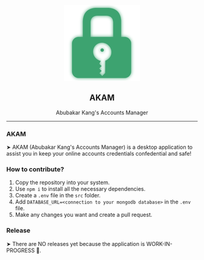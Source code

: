 <p align="center">
  <img  src="./src/assets/logo.png" />
</p>

<h2 align="center">AKAM</h2>
<p align="center">Abubakar Kang's Accounts Manager</p>
<hr>

### AKAM

➤ AKAM (Abubakar Kang's Accounts Manager) is a desktop application to assist you in keep your online accounts credentials confedential and safe!

### How to contribute?

1. Copy the repository into your system.
1. Use `npm i` to install all the necessary dependencies.
1. Create a `.env` file in the `src` folder.
1. Add `DATABASE_URL=<connection to your mongodb database>` in the `.env` file.
1. Make any changes you want and create a pull request.

### Release

➤ There are NO releases yet because the application is WORK-IN-PROGRESS 🚧.
